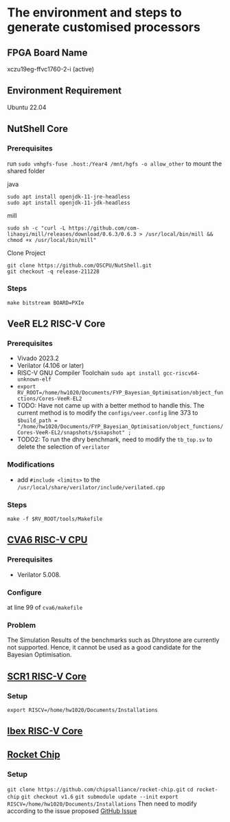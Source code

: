 # The environment and steps to generate customised processors

## FPGA Board Name

xczu19eg-ffvc1760-2-i (active)

## Environment Requirement

Ubuntu 22.04

## NutShell Core

### Prerequisites

run ```sudo vmhgfs-fuse .host:/Year4 /mnt/hgfs -o allow_other``` to mount the shared folder

java

```sudo apt install openjdk-11-jre-headless```\
```sudo apt install openjdk-11-jdk-headless```

mill

```sudo sh -c "curl -L https://github.com/com-lihaoyi/mill/releases/download/0.6.3/0.6.3 > /usr/local/bin/mill && chmod +x /usr/local/bin/mill"```

Clone Project

```git clone https://github.com/OSCPU/NutShell.git```\
```git checkout -q release-211228```

### Steps

``` make bitstream BOARD=PXIe ```

## VeeR EL2 RISC-V Core

### Prerequisites

- Vivado 2023.2
- Verilator (4.106 or later)
- RISC-V GNU Compiler Toolchain ```sudo apt install gcc-riscv64-unknown-elf```
- ```export RV_ROOT=/home/hw1020/Documents/FYP_Bayesian_Optimisation/object_functions/Cores-VeeR-EL2```
- TODO: Have not came up with a better method to handle this. The current method is to modify the ```configs/veer.config``` line 373 to ```$build_path = "/home/hw1020/Documents/FYP_Bayesian_Optimisation/object_functions/Cores-VeeR-EL2/snapshots/$snapshot" ;```
- TODO2: To run the dhry benchmark, need to modify the ```tb_top.sv``` to delete the selection of ```verilator```

### Modifications
- add ```#include <limits>``` to the ```/usr/local/share/verilator/include/verilated.cpp```

### Steps

```make -f $RV_ROOT/tools/Makefile```

## [CVA6 RISC-V CPU](https://github.com/openhwgroup/cva6)

### Prerequisites

- Verilator 5.008.

### Configure

at line 99 of ```cva6/makefile```

### Problem

The Simulation Results of the benchmarks such as Dhrystone are currently not supported. Hence, it cannot be used as a good candidate for the Bayesian Optimisation.

## [SCR1 RISC-V Core](https://github.com/syntacore/scr1/tree/master)

### Setup

```export RISCV=/home/hw1020/Documents/Installations```

## [Ibex RISC-V Core](https://github.com/lowRISC/ibex)

## [Rocket Chip](https://github.com/chipsalliance/rocket-chip.git)

### Setup
```git clone https://github.com/chipsalliance/rocket-chip.git```
```cd rocket-chip```
```git checkout v1.6```
```git submodule update --init```
```export RISCV=/home/hw1020/Documents/Installations```
Then need to modify according to the issue proposed [GitHub Issue](https://github.com/chipsalliance/rocket-chip/pull/3226)

